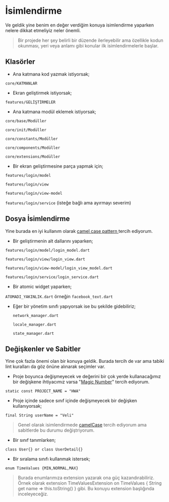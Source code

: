 
# İsimlendirme
Ve geldik yine benim en değer verdiğim konuya isimlendirme yaparken nelere dikkat etmeliyiz neler önemli.

> Bir projede her şey belirli bir düzende ilerleyebilir ama özellikle kodun okunması, yeri veya anlamı gibi konular ilk isimlendirmelerle başlar.

## Klasörler
- Ana katmana kod yazmak istiyorsak;

`core/KATMANLAR`

- Ekran geliştirmek istiyorsak;

`features/GELİŞTİRMELER`

- Ana katmana modül eklemek istiyorsak;

`core/base/Modüller`

`core/init/Modüller`

`core/constants/Modüller`

`core/components/Modüller`

`core/extensions/Modüller`

- Bir ekran geliştirmesine parça yapmak için;

`features/login/model`

`features/login/view`

`features/login/view-model`

`features/login/service` (isteğe bağlı ama ayırmayı severim)

## Dosya İsimlendirme

Yine burada en iyi kullanım olarak [camel case pattern ](https://www.geeksforgeeks.org/convert-camel-case-string-to-snake-case-in-java/)tercih ediyorum.

- Bir geliştirmenin alt dallarını yaparken;

`features/login/model/login_model.dart`

`features/login/view/login_view.dart`

`features/login/view-model/login_view_model.dart`

`features/login/service/login_service.dart`

- Bir atomic widget yaparken;

`ATOMADI_YAKINLIK.dart` örneğin `facebook_text.dart`

- Eğer bir yönetim sınıfı yapıyorsak ise bu şekilde gidebiliriz;

  `network_manager.dart`

  `locale_manager.dart`

  `state_manager.dart`


## Değişkenler ve Sabitler

Yine çok fazla önemi olan bir konuya geldik. Burada tercih de var ama tabiki lint kuralları da göz önüne alınarak seçimler var.

- Proje boyunca değişmeyecek ve değerini bir çok yerde kullanacağımız bir değişkene ihtiyacımız varsa "[Magic Number](https://help.semmle.com/wiki/display/JAVA/Magic+numbers#:~:text=A%20magic%20number%20is%20a,for%20other%20programmers%20to%20understand.)" tercih ediyorum.
  
`static const PROJECT_NAME = "HWA"`

- Proje içinde sadece sınıf içinde değişmeyecek bir değişken kullanıyorsak;

`final String userName = "Veli"`

> Genel olarak isimlendirmede [camelCase](https://techterms.com/definition/camelcase) tercih ediyorum ama sabitlerde bu durumu değiştriyorum.

- Bir sınıf tanımlarken;

`class User{} or class UserDetail{}`

- Bir sıralama sınıfı kullanmak istersek;

`enum TimeValues {MIN,NORMAL,MAX}`

> Burada enumlarımıza extension yazarak ona güç kazandırabiliriz. 
> Örnek olarak extension TimeValuesExtension on TimeValues { String get name => this.toString() } gibi. 
> Bu konuyu extension başlığında inceleyeceğiz.